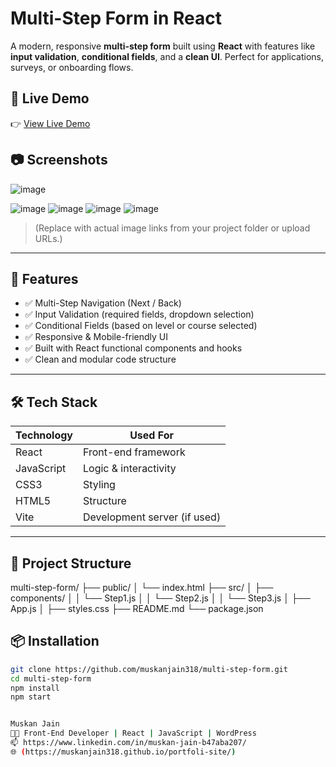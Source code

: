 # Multi-Step Form in React

A modern, responsive **multi-step form** built using **React** with features like **input validation**, **conditional fields**, and a **clean UI**. Perfect for applications, surveys, or onboarding flows.

## 🚀 Live Demo

👉 [View Live Demo](https://your-deployed-link-here.com)

## 📷 Screenshots

![image](https://github.com/user-attachments/assets/bef1184b-7595-4879-988d-897feff58bdb)

![image](https://github.com/user-attachments/assets/796d62e8-cb14-4783-9880-459f1b29773e)
![image](https://github.com/user-attachments/assets/228dae45-7695-411b-bf25-413e35e4d9b0)
![image](https://github.com/user-attachments/assets/c8dc3a74-31b1-4048-91e9-130da79f0dfc)
![image](https://github.com/user-attachments/assets/1a3dec01-a104-46ee-8b56-3244008f4418)


> (Replace with actual image links from your project folder or upload URLs.)

---

## 🧠 Features

- ✅ Multi-Step Navigation (Next / Back)
- ✅ Input Validation (required fields, dropdown selection)
- ✅ Conditional Fields (based on level or course selected)
- ✅ Responsive & Mobile-friendly UI
- ✅ Built with React functional components and hooks
- ✅ Clean and modular code structure

---

## 🛠 Tech Stack

| Technology | Used For |
|------------|-----------|
| React      | Front-end framework |
| JavaScript | Logic & interactivity |
| CSS3       | Styling |
| HTML5      | Structure |
| Vite       | Development server (if used) |

---

## 📁 Project Structure

multi-step-form/
├── public/
│ └── index.html
├── src/
│ ├── components/
│ │ └── Step1.js
│ │ └── Step2.js
│ │ └── Step3.js
│ ├── App.js
│ ├── styles.css
├── README.md
└── package.json

## 📦 Installation

```bash
git clone https://github.com/muskanjain318/multi-step-form.git
cd multi-step-form
npm install
npm start


Muskan Jain
👩‍💻 Front-End Developer | React | JavaScript | WordPress
📫 https://www.linkedin.com/in/muskan-jain-b47aba207/
🌐 (https://muskanjain318.github.io/portfoli-site/)
